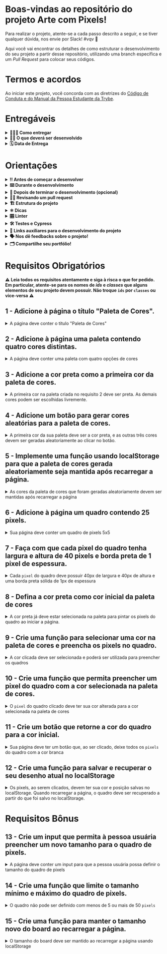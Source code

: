 # Boas-vindas ao repositório do projeto Arte com Pixels!

Para realizar o projeto, atente-se a cada passo descrito a seguir, e se tiver qualquer dúvida, nos envie por Slack! #vqv :rocket:

Aqui você vai encontrar os detalhes de como estruturar o desenvolvimento do seu projeto a partir desse repositório, utilizando uma branch específica e um _Pull Request_ para colocar seus códigos.

# Termos e acordos

Ao iniciar este projeto, você concorda com as diretrizes do [Código de Conduta e do Manual da Pessoa Estudante da Trybe](https://app.betrybe.com/manual-estudante/codigo-de-etica-e-conduta).

# Entregáveis

<details>
  <summary><strong>🤷🏽‍♀️ Como entregar</strong></summary><br />

  Para entregar o seu projeto você deverá criar um *Pull Request* neste repositório.

  Lembre-se que você pode consultar nosso conteúdo sobre [Git & GitHub](https://app.betrybe.com/course/4d67f5b4-34a6-489f-a205-b6c7dc50fc16/) e nosso [Blog - Git & GitHub](https://blog.betrybe.com/tecnologia/git-e-github/) sempre que precisar!
</details>

<details>
  <summary><strong>👨‍💻 O que deverá ser desenvolvido</strong></summary><br />


Neste projeto, você vai implementar um editor de arte com pixels em que a pessoa usuária poderá escolher uma cor em uma paleta de cores e poderá pintar o que quiser em um quadro branco 🎨 🧑‍🎨


💡 Veja o exemplo a seguir de como o projeto pode se parecer depois de pronto. 

![exemplo de arte com pixels](./art-with-pixels.gif)

Você pode ~~e deve~~ ir além para deixar o projeto com a sua cara e impressionar todas as pessoas, mas não deixe de cumprir os requisitos! 


</details>

<details>
  <summary><strong>🗓 Data de Entrega</strong></summary><br />
  
  * Este projeto é individual;
  * São `X` dias de projeto;
  * Data para entrega final do projeto: `dd/mm/yyyy - 14:00h`.

</details>

# Orientações

<details>
  <summary><strong>‼️ Antes de começar a desenvolver</strong></summary><br />

1. Clone o repositório
  * Use o comando: `git clone git@github.com:tryber/sd-0x-project-pixels-art.git`
  * Entre na pasta do repositório que você acabou de clonar:
    * `cd sd-0x-project-pixels-art`

2. Instale as dependências
  * `npm install`

3. Crie uma branch a partir da branch `main`
  * Verifique que você está na branch `main`
    * Exemplo: `git branch`
  * Se não estiver, mude para a branch `main`
    * Exemplo: `git checkout main`
  * Agora crie uma branch à qual você vai submeter os `commits` de seu projeto
    * Você deve criar uma branch no seguinte formato: `nome-sobrenome-nome-do-projeto`
    * Exemplo: `git checkout -b mariazinha-project-pixels-art`

4. Adicione as mudanças ao _stage_ do Git e faça um `commit`
  * Verifique que as mudanças ainda não estão no _stage_
    * Exemplo: `git status` (devem aparecer listados os novos arquivos em vermelho)
  * Adicione o novo arquivo ao _stage_ do Git
      * Exemplo:
        * `git add .` (adicionando todas as mudanças - _que estavam em vermelho_ - ao stage do Git)
        * `git status` (devem aparecer listados os arquivos em verde)
  * Faça o `commit` inicial
      * Exemplo:
        * `git commit -m 'iniciando o projeto pixels art'` (fazendo o primeiro commit)
        * `git status` (deve aparecer uma mensagem tipo _nothing to commit_ )

5. Adicione a sua branch com o novo `commit` ao repositório remoto
  * Usando o exemplo anterior: `git push -u origin mariazinha-project-pixels-art`

6. Crie um novo `Pull Request` _(PR)_
  * Vá até a página de _Pull Requests_ do [repositório no GitHub](https://github.com/tryber/sd-0x-project-pixels-art/pulls)
  * Clique no botão verde _"New pull request"_
  * Clique na caixa de seleção _"Compare"_ e escolha a sua branch **com atenção**
  * Coloque um título para a sua Pull Request
    * Exemplo: "Cria tela de busca"
  * Clique no botão verde "Create pull request"
  * Adicione uma descrição para o _Pull Request_, e clique no botão verde _"Create pull request"_
  * **Não se preocupe em preencher mais nada por enquanto!**
  * Volte até a [página de _Pull Requests_ do repositório](https://github.com/tryber/sd-0x-project-pixels-art/pulls) e confira que o seu _Pull Request_ está criado

</details>

<details>
  <summary><strong>⌨️ Durante o desenvolvimento</strong></summary>

* Faça `commits` das alterações que você fizer no código regularmente

* Lembre-se de sempre após um (ou alguns) `commits` atualizar o repositório remoto

* Os comandos que você utilizará com mais frequência são:
  1. `git status` _(para verificar o que está em vermelho - fora do stage - e o que está em verde - no stage)_;
  2. `git add` _(para adicionar arquivos ao stage do Git)_;
  3. `git commit` _(para criar um commit com os arquivos que estão no stage do Git)_;
  4. `git push` _(para enviar o commit para o repositório remoto após o passo anterior)_;
  5. `git push -u origin nome-da-branch` _(para enviar o commit para o repositório remoto na primeira vez que fizer o `push` de uma nova branch)_.

</details>

<details>
  <summary><strong>🤝 Depois de terminar o desenvolvimento (opcional)</strong></summary><br />

Para sinalizar que o seu projeto está pronto para o _"Code Review"_, faça o seguinte:

* Vá até a página **DO SEU** _Pull Request_, adicione a label de _"code-review"_ e marque seus colegas:
  * No menu à direita, clique no _link_ **"Labels"** e escolha a _label_ **code-review**;
  * No menu à direita, clique no _link_ **"Assignees"** e escolha **o seu usuário**;
  * No menu à direita, clique no _link_ **"Reviewers"** e digite `students`, selecione o time `tryber/students-sd-0x`.

Caso tenha alguma dúvida, veja este [video explicativo](https://vimeo.com/362189205).
  
</details>

<details>
  <summary><strong>🕵🏿 Revisando um pull request</strong></summary><br />

Use o conteúdo sobre [Code Review](https://app.betrybe.com/course/real-life-engineer/code-review) para te ajudar a revisar os _Pull Requests_.

</details>

<details>
  <summary><strong>🏗 Estrutura do projeto</strong></summary>

- Implemente uma paleta de cores usando `javascript`, `css` e `html`;

- Crie os arquivos `index.html`, `style.css` e `script.js`, que conterão seu código HTML, CSS e JavaScript, respectivamente;

:warning: **É importante que seus arquivos tenham exatamente estes nomes!** :warning:

- Você pode adicionar outros arquivos se julgar necessário. Caso tenha alguma dúvida, poste no _Slack_;

 ⚠️ ** Recomenda-se que você desenvolva seu projeto com a resolução de tela  de `1366 x 768`, a mesma que será utilizada pelo avaliador. Para facilitar a configuração da resolução, use este [plugin do `Chrome`](https://chrome.google.com/webstore/detail/window-resizer/kkelicaakdanhinjdeammmilcgefonfh?hl=en).** ⚠️

* Caso seu projeto contenha imagens, ⚠️ **Atenção**:
  * Não utilize arquivos maiores que _500Kb_;
  * Utilize uma ferramenta como [esta](https://picresize.com/pt) para redimensionar as imagens.

* Você tem liberdade para implementar novos comportamentos ao seu projeto, seja na forma de aperfeiçoamentos em requisitos propostos ou novas funcionalidades, mas atente-se para **não conflitar com os requisitos propostos**. 

</details>

<details>
  <summary><strong>⚛️ Dicas</strong></summary>

- Não recomenda-se a utilização de `table`, pois o sentido semântico de construir uma tabela no HTML não tem relação  com a construção de uma grade de pixels para serem coloridos. Nesse caso, fazer uso de `table` representa uma má prática;

**Atenção ⚠️:** É importante que você inicie o projeto utilizando seus conhecimentos em **manipulação de DOM com JavaScript** pois além de ser o **objetivo do projeto**, vai deixar seu código mais limpo, fácil de ajustar e evitar repetições;

- Que tal usar um [_loop_](https://flaviocopes.com/how-to-add-event-listener-multiple-elements-javascript/) para adicionar o mesmo evento em vários elementos? Ou então a técnica de [_event bubbling_](https://gomakethings.com/attaching-multiple-elements-to-a-single-event-listener-in-vanilla-js/) combinada com `classList`?

- Se precisar consultar os valores do _CSS_ de um elemento a partir do _JavaScript_, [dê uma olhada aqui](https://www.w3schools.com/jsref/jsref_getcomputedstyle.asp);

- Para alterar alguma propriedade do _CSS_ de um elemento por meio do _JavaScript_, dê uma olhada no [atributo `style`](https://www.w3schools.com/jsref/prop_style_backgroundcolor.asp) do elemento.
- Caso a avaliação falhe com alguma mensagem de erro do tipo `[409:0326/130838.878602:FATAL:memory.cc(22)] Out of memory. size=4194304` é provável que as imagens que está utilizando são muito grandes. Tente redimensioná-las para um tamanho menor.
</details>

<details>
  <summary><strong>🎛 Linter</strong></summary><br />

Para garantir a qualidade do código, vamos utilizar neste projeto os linters `ESLint` e `StyleLint`.
Desta forma, o código estará alinhado com as boas práticas de desenvolvimento, sendo mais legível e de fácil manutenção! 
  Para rodar o `ESLint` e o `StyleLint` localmente no projeto, execute os comandos abaixo:

  1. Para avaliar se os arquivos com a extensão `CSS` estão com o padrão correto

```bash
npm run lint:styles
```

  2. Para avaliar se os arquivos com a extensão `JS` estão com o padrão correto

```bash
npm run lint
```

⚠️ **Atenção** O `ESLint` e o `StyleLint` não serão avaliados neste projeto. Você pode rodar os testes localmente e fazer as correções se desejar. ⚠️

</details>

<details>
  <summary><strong>🛠 Testes e Cypress</strong></summary><br />

O Cypress é uma ferramenta de teste de front-end desenvolvida para a web. Antes de utilizá-lo, certifique-se de ter executado o comando `npm install` dentro do projeto.

Você pode rodar o Cypress localmente para verificar se seus requisitos estão passando, para isso execute um dos seguintes comandos:

1. Para executar os testes apenas no terminal:

```bash
npm test
```

2. Para executar os testes e vê-los rodando em uma janela de navegador:

```bash
npm run cypress:open
```

***ou***

```bash
npx cypress open
```

Após executar um dos comandos acima, uma janela de navegador será aberta e, então, você poderá escolher o teste a ser executado (project.spec.js) ou escolher `Run all specs` para executar todos os testes

Veja [este vídeo](https://vimeo.com/539240375/a116a166b9)  para ver como rodar o Cypress localmente 😉🎙

* Siga este passo a passo para verificar os **detalhes da execução do avaliador**:

  * Na página do seu _Pull Request_, acima do "botão de merge", procure por _**"Evaluator job"**_ e clique no link _**"Details"**_;

  * Na página que se abrirá, clique na linha _**"Cypress evaluator step"**_ ;

  * Analise os resultados a partir da mensagem _**"(Run Starting)"**_;

  * Caso tenha dúvidas, consulte [este vídeo](https://vimeo.com/420861252) ou poste a sua dúvida no _Slack_.

⚠️ **O avaliador automático não necessariamente avalia seu projeto na ordem em que os requisitos aparecem no readme. Isso acontece para deixar o processo de avaliação mais rápido. Então, não se assuste se isso acontecer, ok?**

* Contudo, tenha em mente que **nada além do que for pedido nos requisitos será avaliado**. _Esta é uma oportunidade de você exercitar sua criatividade e experimentar com os conhecimentos adquiridos._

O não cumprimento de um requisito, total ou parcialmente, impactará em sua avaliação.

</details>

<details>
  <summary><strong>🔗 Links auxiliares para o desenvolvimento
do projeto</strong></summary>

* Como pessoa desenvolvedora você deve fazer pesquisas para auxiliar o seu entendimento do assunto. Assim, para solucionar os requisitos do projeto é inevitável e estimulado que pesquisas sejam feitas nas mais variadas fontes (plataforma da Trybe, google, youtube, etc) sempre tomando cuidado para utilizar fontes **confiáveis** nas pesquisas da Internet, como por exemplo:

  * [Javascript.com](http://javascript.com/)

  * [W3Schools](https://www.w3schools.com/js/default.asp)

  * [MDN](https://developer.mozilla.org/pt-BR/docs/Web/JavaScript)

  * [StackOverflow](https://pt.stackoverflow.com/questions/tagged/javascript)

</details>

<details>
  <summary><strong>🗣 Nos dê feedbacks sobre o projeto!</strong></summary><br />

Ao finalizar e submeter o projeto, não se esqueça de avaliar sua experiência preenchendo o formulário. **Leva menos de 3 minutos!**

Link: [Formulário de avaliação do projeto](https://be-trybe.typeform.com/to/ZTeR4IbH)

</details>

<details>
  <summary><strong>🗂 Compartilhe seu portfólio!</strong></summary><br />

Você sabia que o **LinkedIn** é a principal rede social profissional e compartilhar o seu aprendizado lá é muito importante para quem deseja construir uma carreira de sucesso?

Compartilhe esse projeto no seu **LinkedIn**, marque o perfil da Trybe (**@trybe**) e mostre para a sua rede toda a sua evolução.

</details>

# Requisitos Obrigatórios
:warning: **Leia todos os requisitos atentamente e siga à risca o que for pedido. Em particular, **atente-se para os nomes de _ids_  e _classes_ que alguns elementos de seu projeto devem possuir**. Não troque `ids` por `classes` ou vice-versa** :warning:

## 1 - Adicione à página o título "Paleta de Cores".

<details>
  <summary>A página deve conter o título "Paleta de Cores"</summary><br />

- O título deverá ficar dentro de uma tag `h1` com o `id` denominado `title`;

- O texto do título deve ser **exatamente** "Paleta de Cores".

**O que será testado:**

- O título deve possuir a tag `h1`;
- O título deve possuir o `id` `title`;
- O título deve ser `Paleta de Cores`.

</details>

## 2 - Adicione à página uma paleta contendo quatro cores distintas.

<details>
  <summary>A página deve conter uma paleta com quatro opções de cores</summary>

- A paleta de cores deve ser um elemento com `id` denominado `color-palette`, e cada cor individual contida na paleta de cores deve possuir a `classe` chamada `color`;

- A cor de fundo de cada elemento da paleta deverá ser a cor que o elemento representa. **A única cor não permitida na paleta é a cor branca**;

- Cada elemento da paleta de cores deverá ter uma borda preta, sólida e com 1 pixel de largura;

- A paleta de cores deverá listar todas as cores disponíveis para utilização lado a lado, e deverá ser posicionada abaixo do título `Paleta de Cores`;

- A paleta de cores não deve conter cores repetidas.

**O que será testado:**

- A paleta de cores deve possuir o `id` `color-palette`;

- As cores individuais da paleta devem possuir a `classe` `color`;

- A cor de fundo de cada elemento da paleta é a cor que o elemento representa :warning: **A única cor não permitida na paleta é a cor branca** :warning:;

- Os elementos da paleta de cores devem ter borda preta, sólida e com 1 pixel de largura;

- As cores da paleta devem estar lado a lado;

- A paleta de cores deve estar posicionada abaixo do título `Paleta de Cores`;

- A paleta de cores não pode conter cores repetidas.

</details>

## 3 - Adicione a cor **preta** como a primeira cor da paleta de cores.

<details>
  <summary>A primeira cor na paleta criada no requisito 2 deve ser preta. As demais cores podem ser escolhidas livremente. </summary><br />

**O que será testado:**

- A primeira cor da paleta deve possuir `background-color ` preto;

</details>

## 4 - Adicione um botão para gerar cores aleatórias para a paleta de cores.

<details>
  <summary>A primeira cor da sua paleta deve ser a cor preta, e as outras três cores devem ser geradas aleatoriamente ao clicar no botão.</summary><br />

**O que será testado:**

- O botão deve possuir o `id` denominado `button-random-color`;

- O botão deve possuir o texto `Cores aleatórias`;

- As cores geradas na paleta são diferentes a cada click do botão;

- A cor preta deve ser mantida como a primeira na sua paleta de cores.

</details>

## 5 - Implemente uma função usando localStorage para que a paleta de cores gerada aleatoriamente seja mantida após recarregar a página.

<details>

  <summary>As cores da paleta de cores que foram geradas aleatoriamente devem ser mantidas após recarregar a página</summary><br />

**O que será testado:**

- A paleta gerada deve ser salva no localStorage com a chave `colorPalette`;

- A paleta gerada deve ser mantida ao recarregar a página.

</details>

## 6 - Adicione à página um quadro contendo 25 pixels.

<details>
  <summary>Sua página deve conter um quadro de pixels 5x5</summary>

- O quadro de *pixels* deve estar visível na tela e ter 5 elementos de largura e 5 elementos de comprimento;

- O quadro de *pixels* deve possuir o `id` denominado `pixel-board`, e cada *pixel* individual dentro do quadro deve possuir a `classe` denominada `pixel`;

- A cor inicial dos *pixels* que compõem o quadro de pixels deve ser branca;

- O quadro de *pixels* deve aparecer abaixo da paleta de cores.

**De olho na dica 👀:** use [_loops_](https://app.betrybe.com/learn/course/5e938f69-6e32-43b3-9685-c936530fd326/module/fc998c60-386e-46bc-83ca-4269beb17e17/section/4791fd2b-f154-4c25-b4eb-cef521db8e61/day/93d3326f-99ca-47cf-99d8-e93baa78a169/lesson/80b60572-db01-4773-82ba-ab59a48562af) para evitar trabalhos repetitivos.

**O que será testado:**

- O quadro de *pixels* deve possuir o `id` `pixel-board` e deve estar renderizado na tela;

- Cada pixel individual dentro do quadro deve possuir a `classe` `pixel`;

- A cor inicial dos *pixels* dentro do quadro deve ser branca;

- O quadro de *pixels* deve aparecer abaixo da paleta de cores.

</details>


## 7 - Faça com que cada pixel do quadro tenha largura e altura de 40 pixels e borda preta de 1 pixel de espessura.

<details>
  <summary>Cada <code>pixel</code> do quadro deve possuir 40px de largura e 40px de altura e uma borda preta sólida de 1px de espessura</summary><br />

**O que será testado:**

- O quadro de *pixels* deve possuir altura e comprimento de 5 elementos;

- Os elementos do quadro devem possuir 40 px de altura e 40 px de largura, incluindo o seu conteúdo e excluindo a borda preta;

- Os elementos do quadro devem possuir borda preta sólida de 1px de espessura.

</details>

## 8 - Defina a cor preta como cor inicial da paleta de cores

<details>
  <summary>A cor preta já deve estar selecionada na paleta para pintar os pixels do quadro ao iniciar a página.</summary>

- O elemento que posteriormente deverá receber a classe selected deve ser um dos elementos que possuem a classe color, como especificado no requisito 2.

- O elemento da cor preta deve possuir inicialmente a classe `selected`.

**O que será testado:**

- O elemento da cor preta possui, inicialmente, a classe `selected`;

- Nenhuma outra cor da paleta pode ter a classe `selected` ao carregar a página.

</details>

## 9 - Crie uma função para selecionar uma cor na paleta de cores e preencha os pixels no quadro.

<details>
  <summary>A cor clicada deve ser selecionada e poderá ser utilizada para preencher os quadros</summary>

- A cor clicada deve receber a `classe` `selected` e a cor previamente selecionada deve perder esta `classe`;

- Somente uma das cores da paleta pode ter a classe `selected` de cada vez;

- Os elementos que deverão receber a `classe` `selected` devem ser os mesmos elementos que possuem a classe `color`, como especificado no **requisito 2**.

**O que será testado:**

- Somente uma cor da paleta de cores pode ter a classe `selected` de cada vez;

- Os pixels dentro do quadro não devem ter a classe `selected` quando são clicados.

</details>

## 10 - Crie uma função que permita preencher um pixel do quadro com a cor selecionada na paleta de cores.

<details>
  <summary>O <code>pixel</code> do quadro clicado deve ter sua cor alterada para a cor selecionada na paleta de cores</summary><br />

**O que será testado:**

- Ao carregar a página deve ser possível pintar os pixels do quadro de preto;

- Após selecionar outra cor na paleta de cores, é possível pintar os pixels do quadro com essa cor;

- Somente o pixel que foi clicado deve ter a cor alterada, sem influenciar na cor dos demais pixels.

</details>

## 11 - Crie um botão que retorne a cor do quadro para a cor inicial.

<details>
  <summary>Sua página deve ter um botão que, ao ser clicado, deixe todos os <code>pixels</code> do quadro com a cor branca</summary><br />

**O que será testado:**

- O botão deve possuir o `id` `clear-board`;

- O botão deve estar posicionado entre a paleta de cores e o quadro de pixels;

- O botão deve possuir o texto `Limpar`;

- O botão ao ser clicado, deve deixar todos os pixels do quadro preenchidos de branco.

</details>

## 12 - Crie uma função para salvar e recuperar o seu desenho atual no localStorage

<details>
  <summary>Os pixels, ao serem clicados, devem ter sua cor e posição salvas no localStorage. Quando recarregar a página, o quadro deve ser recuperado a partir do que foi salvo no localStorage.</summary><br />

**O que será testado:**

- Os pixels pintados devem ser salvos no localStorage com a chave `pixelBoard`;

- O quadro deve ser preenchido com as mesmas cores utilizadas anteriormente, nas posições corretas ao recarregar a página

</details>

# Requisitos Bônus

## 13 - Crie um input que permita à pessoa usuária preencher um novo tamanho para o quadro de pixels.

<details>
  <summary>A página deve conter um input para que a pessoa usuária possa definir o tamanho do quadro de pixels</summary>

- Crie um input com `id` `board-size` posicionado entre a paleta de cores e o quadro de pixels para receber um valor maior que zero para definir o tamanho do quadro de pixels.

- Crie um botão que deve conter o texto "VQV" e `id` `generate-board`;

- O botão deve estar posicionado ao lado do input;

- O botão, ao ser clicado, deve alterar o tamanho do quadro para **N** pixels de largura e **N** pixels de altura, em que **N** é o número inserido no input. Ou seja, se o valor passado para o input for igual a 7, ao clicar no botão, será gerado um quadro de 49 pixels (7 pixels de largura x 7 pixels de altura);

- O input só deve aceitar número maiores que zero. Essa restrição **deve** ser feita usando os atributos do elemento `input`;

- Se nenhum valor for colocado no input ao clicar no botão, mostre um `alert` com o texto: "Board inválido!";

- O novo quadro deve ter todos os pixels preenchidos com a cor branca.

- O quadro salvo no localStorage deve ser apagado.

**O que será testado:**

- O input deve possuir o `id` `board-size`;

- O input deve aceitar apenas números maiores que zero. Essa restrição deve ser feita usando os atributos do elemento `input`;

- O input deve estar posicionado entre a paleta de cores e o quadro de pixels;

- O botão deve possuir o `id` `generate-board`;

- O botão deve possuir o texto `VQV`;

- O botão deve estar posicionado ao lado direito do input;

- O botão, ao ser clicado, deve mudar o tamanho do board usando o valor do input;

- O botão, ao ser clicado sem valor definido no input, deve emitir um `alert` com o texto: `Board inválido!`;

- O quadro gerado deve ter todos os pixels preenchidos com a cor branca.

</details>

## 14 - Crie uma função que limite o tamanho mínimo e máximo do quadro de pixels.

<details>
  <summary>O quadro não pode ser definido com menos de 5 ou mais de 50 <code>pixels</code></summary>

- Caso o valor digitado no input `board-size` esteja fora do intervalo de 5 a 50, faça:

  1. Para um valor de `board-size` menor que 5, considere 5 `pixels` como o valor padrão;

  2. Para um valor de `board-size` maior que 50, considere 50 `pixels` como o valor padrão.

**O que será testado:**

- A altura do board pode ser igual a 50;

- A altura do board é 5 pixels quando um valor menor que 5 é colocado no input;

- A altura do board é 50 pixels quando um valor maior que 50 é colocado no input.

</details>

## 15 - Crie uma função para manter o tamanho novo do board ao recarregar a página.

<details>
  <summary>O tamanho do board deve ser mantido ao recarregar a página usando localStorage</summary><br />

**O que será testado:**

- O tamanho do board gerado deve ser salvo no localStorage com a chave `boardSize`;

- O quadro deve ter o mesmo tamanho gerado ao recarregar a página.

</details>
